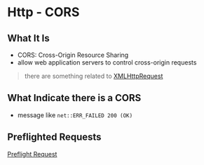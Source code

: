 # Http - CORS

## What It Is

- CORS: Cross-Origin Resource Sharing
- allow web application servers to control cross-origin requests

> there are something related to [XMLHttpRequest](javascript-bom-xmlhttprequest.md)

## What Indicate there is a CORS

- message like `net::ERR_FAILED 200 (OK)`

## Preflighted Requests

[Preflight Request](http-cors-preflighted-requests.md)


